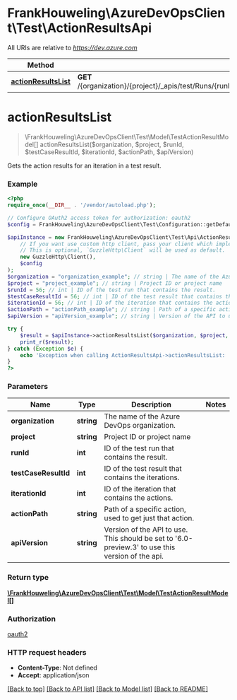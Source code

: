 # FrankHouweling\AzureDevOpsClient\Test\ActionResultsApi

All URIs are relative to *https://dev.azure.com*

Method | HTTP request | Description
------------- | ------------- | -------------
[**actionResultsList**](ActionResultsApi.md#actionResultsList) | **GET** /{organization}/{project}/_apis/test/Runs/{runId}/Results/{testCaseResultId}/Iterations/{iterationId}/actionresults/{actionPath} | 


# **actionResultsList**
> \FrankHouweling\AzureDevOpsClient\Test\Model\TestActionResultModel[] actionResultsList($organization, $project, $runId, $testCaseResultId, $iterationId, $actionPath, $apiVersion)



Gets the action results for an iteration in a test result.

### Example
```php
<?php
require_once(__DIR__ . '/vendor/autoload.php');

// Configure OAuth2 access token for authorization: oauth2
$config = FrankHouweling\AzureDevOpsClient\Test\Configuration::getDefaultConfiguration()->setAccessToken('YOUR_ACCESS_TOKEN');

$apiInstance = new FrankHouweling\AzureDevOpsClient\Test\Api\ActionResultsApi(
    // If you want use custom http client, pass your client which implements `GuzzleHttp\ClientInterface`.
    // This is optional, `GuzzleHttp\Client` will be used as default.
    new GuzzleHttp\Client(),
    $config
);
$organization = "organization_example"; // string | The name of the Azure DevOps organization.
$project = "project_example"; // string | Project ID or project name
$runId = 56; // int | ID of the test run that contains the result.
$testCaseResultId = 56; // int | ID of the test result that contains the iterations.
$iterationId = 56; // int | ID of the iteration that contains the actions.
$actionPath = "actionPath_example"; // string | Path of a specific action, used to get just that action.
$apiVersion = "apiVersion_example"; // string | Version of the API to use.  This should be set to '6.0-preview.3' to use this version of the api.

try {
    $result = $apiInstance->actionResultsList($organization, $project, $runId, $testCaseResultId, $iterationId, $actionPath, $apiVersion);
    print_r($result);
} catch (Exception $e) {
    echo 'Exception when calling ActionResultsApi->actionResultsList: ', $e->getMessage(), PHP_EOL;
}
?>
```

### Parameters

Name | Type | Description  | Notes
------------- | ------------- | ------------- | -------------
 **organization** | **string**| The name of the Azure DevOps organization. |
 **project** | **string**| Project ID or project name |
 **runId** | **int**| ID of the test run that contains the result. |
 **testCaseResultId** | **int**| ID of the test result that contains the iterations. |
 **iterationId** | **int**| ID of the iteration that contains the actions. |
 **actionPath** | **string**| Path of a specific action, used to get just that action. |
 **apiVersion** | **string**| Version of the API to use.  This should be set to &#39;6.0-preview.3&#39; to use this version of the api. |

### Return type

[**\FrankHouweling\AzureDevOpsClient\Test\Model\TestActionResultModel[]**](../Model/TestActionResultModel.md)

### Authorization

[oauth2](../../README.md#oauth2)

### HTTP request headers

 - **Content-Type**: Not defined
 - **Accept**: application/json

[[Back to top]](#) [[Back to API list]](../../README.md#documentation-for-api-endpoints) [[Back to Model list]](../../README.md#documentation-for-models) [[Back to README]](../../README.md)

